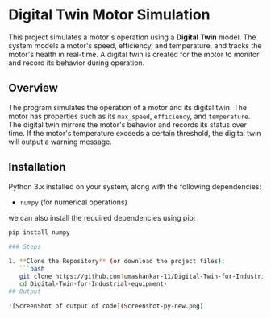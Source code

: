 # Digital Twin Motor Simulation

This project simulates a motor's operation using a **Digital Twin** model. The system models a motor's speed, efficiency, and temperature, and tracks the motor's health in real-time. A digital twin is created for the motor to monitor and record its behavior during operation.


## Overview

The program simulates the operation of a motor and its digital twin. The motor has properties such as its `max_speed`, `efficiency`, and `temperature`. The digital twin mirrors the motor's behavior and records its status over time. If the motor's temperature exceeds a certain threshold, the digital twin will output a warning message.

## Installation

  Python 3.x installed on your system, along with the following dependencies:

- `numpy` (for numerical operations)

we can also install the required dependencies using pip:


```bash
pip install numpy

### Steps

1. **Clone the Repository** (or download the project files):
   ```bash
   git clone https://github.com?umashankar-11/Digital-Twin-for-Industrial-equipment-
   cd Digital-Twin-for-Industrial-equipment-
## Output

![ScreenShot of output of code](Screenshot-py-new.png)

